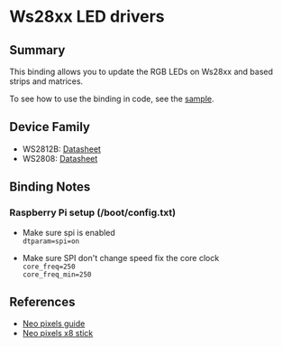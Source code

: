 ﻿# Ws28xx LED drivers

## Summary

This binding allows you to update the RGB LEDs on Ws28xx and based strips and matrices.

To see how to use the binding in code, see the [sample](samples/README.md).

## Device Family

* WS2812B: [Datasheet](https://cdn-shop.adafruit.com/datasheets/WS2812B.pdf)
* WS2808: [Datasheet](https://datasheetspdf.com/pdf-file/806051/Worldsemi/WS2801/1)

## Binding Notes

### Raspberry Pi setup (/boot/config.txt)

* Make sure spi is enabled<br>
  `dtparam=spi=on`

* Make sure SPI don't change speed fix the core clock<br>
  `core_freq=250`<br>
  `core_freq_min=250`

## References 

* [Neo pixels guide](https://learn.adafruit.com/adafruit-neopixel-uberguide)
* [Neo pixels x8 stick](https://www.adafruit.com/product/1426)

